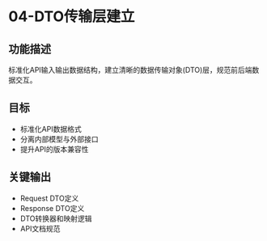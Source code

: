# 04-DTO传输层建立

## 功能描述
标准化API输入输出数据结构，建立清晰的数据传输对象(DTO)层，规范前后端数据交互。

## 目标
- 标准化API数据格式
- 分离内部模型与外部接口
- 提升API的版本兼容性

## 关键输出
- Request DTO定义
- Response DTO定义
- DTO转换器和映射逻辑
- API文档规范